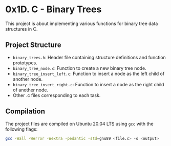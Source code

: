 # 0x1D. C - Binary Trees

This project is about implementing various functions for binary tree data structures in C.

## Project Structure

- `binary_trees.h`: Header file containing structure definitions and function prototypes.
- `binary_tree_node.c`: Function to create a new binary tree node.
- `binary_tree_insert_left.c`: Function to insert a node as the left child of another node.
- `binary_tree_insert_right.c`: Function to insert a node as the right child of another node.
- Other .c files corresponding to each task.

## Compilation

The project files are compiled on Ubuntu 20.04 LTS using `gcc` with the following flags:

```bash
gcc -Wall -Werror -Wextra -pedantic -std=gnu89 <file.c> -o <output>
```

